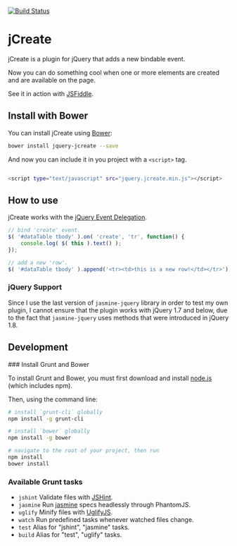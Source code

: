 [![Build Status](https://travis-ci.org/marcomontalbano/jquery-jcreate.svg?branch=master)](https://travis-ci.org/marcomontalbano/jquery-jcreate)

jCreate
=======

jCreate is a plugin for jQuery that adds a new bindable event.

Now you can do something cool when one or more elements are created and are available on the page.

See it in action with [JSFiddle].


Install with Bower
------------------

You can install jCreate using [Bower]:

```sh
bower install jquery-jcreate --save
```

And now you can include it in you project with a `<script>` tag.

```sh

<script type="text/javascript" src="jquery.jcreate.min.js"></script>
```

How to use
----------

jCreate works with the [jQuery Event Delegation].

```js
// bind 'create' event.
$( '#dataTable tbody' ).on( 'create', 'tr', function() {
    console.log( $( this ).text() );
});

// add a new 'row'.
$( '#dataTable tbody' ).append('<tr><td>this is a new row!</td></tr>');
```

### jQuery Support

Since I use the last version of `jasmine-jquery` library in order to test my own plugin, I cannot ensure that the plugin works with jQuery 1.7 and below, due to the fact that `jasmine-jquery` uses methods that were introduced in jQuery 1.8.


Development
-----------

### Install Grunt and Bower

To install Grunt and Bower, you must first download and install [node.js] (which includes npm).

Then, using the command line:

```sh
# install `grunt-cli` globally
npm install -g grunt-cli

# install `bower` globally
npm install -g bower

# navigate to the root of your project, then run
npm install
bower install
```


### Available Grunt tasks

* `jshint`  Validate files with [JSHint].
* `jasmine` Run [jasmine] specs headlessly through PhantomJS.
* `uglify`  Minify files with [UglifyJS].
* `watch`   Run predefined tasks whenever watched files change.
* `test`    Alias for "jshint", "jasmine" tasks.
* `build`   Alias for "test", "uglify" tasks.

[Bower]: <http://bower.io/>
[jQuery Event Delegation]: <http://api.jquery.com/on/#direct-and-delegated-events>
[node.js]: <https://nodejs.org/>
[JSFiddle]: <http://jsfiddle.net/mmontalbano/97cnLqgm/>
[download and install node.js]: <https://nodejs.org/>

[JSHint]:   <https://www.npmjs.com/package/grunt-contrib-jshint>
[jasmine]:  <https://www.npmjs.com/package/grunt-contrib-jasmine>
[UglifyJS]: <https://www.npmjs.com/package/grunt-contrib-uglify>

